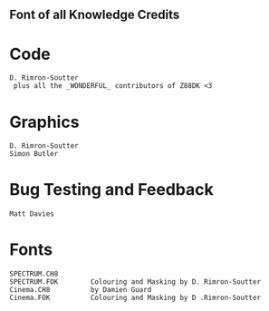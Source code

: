 Font of all Knowledge Credits
-

Code
=
    D. Rimron-Soutter
     plus all the _WONDERFUL_ contributors of Z88DK <3

Graphics
=
    D. Rimron-Soutter
    Simon Butler

Bug Testing and Feedback
=
    Matt Davies

Fonts
=
    SPECTRUM.CH8        
    SPECTRUM.FOK        Colouring and Masking by D. Rimron-Soutter
    Cinema.CH8          by Damien Guard
    Cinema.FOK          Colouring and Masking by D .Rimron-Soutter
